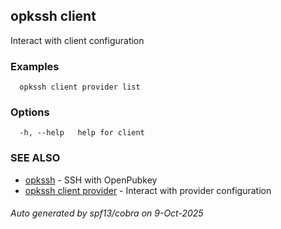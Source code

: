 ## opkssh client

Interact with client configuration

### Examples

```
  opkssh client provider list
```

### Options

```
  -h, --help   help for client
```

### SEE ALSO

* [opkssh](opkssh.md)	 - SSH with OpenPubkey
* [opkssh client provider](opkssh_client_provider.md)	 - Interact with provider configuration

###### Auto generated by spf13/cobra on 9-Oct-2025
